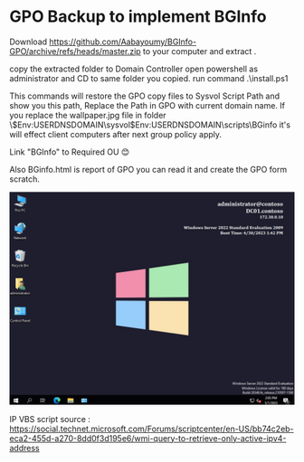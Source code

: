# GPO Backup to implement BGInfo

Download https://github.com/Aabayoumy/BGInfo-GPO/archive/refs/heads/master.zip to your computer and extract .

copy the extracted folder to Domain Controller
open powershell as administrator and CD to same folder you copied.
run command .\install.ps1

This commands will restore the GPO copy files to Sysvol Script Path and show you this path, Replace the Path in GPO with current domain name.
If you replace the wallpaper.jpg file in folder \\$Env:USERDNSDOMAIN\sysvol\$Env:USERDNSDOMAIN\scripts\BGinfo it's will effect client computers after next group policy apply.

Link "BGInfo" to Required OU 😊

Also BGinfo.html is report of GPO you can read it and create the GPO form scratch.

![Result](Result.png)

IP VBS script source : https://social.technet.microsoft.com/Forums/scriptcenter/en-US/bb74c2eb-eca2-455d-a270-8dd0f3d195e6/wmi-query-to-retrieve-only-active-ipv4-address
